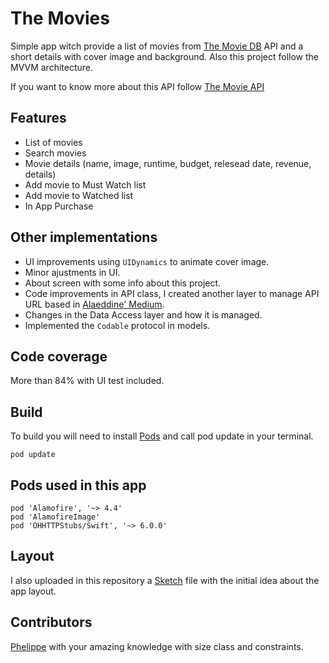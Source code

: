 # The Movies

Simple app witch provide a list of movies from [The Movie DB](https://www.themoviedb.org) API and a short
details with cover image and background. Also this project follow the  MVVM architecture.

If you want to know more about this API follow  [The Movie API](https://www.themoviedb.org/documentation/api)

## Features

- List  of movies
- Search movies
- Movie details (name, image, runtime, budget, relesead date, revenue, details)
- Add movie to Must Watch list
- Add movie to Watched list
- In App Purchase

## Other implementations

- UI improvements using `UIDynamics` to animate cover image. 
- Minor ajustments in UI.
- About screen with some info about this project.
- Code improvements in API class, I created another layer to manage API URL based in [Alaeddine' Medium](https://medium.com/@AladinWay/write-a-networking-layer-in-swift-4-using-alamofire-and-codable-part-1-api-router-349699a47569).
- Changes in the Data Access layer and how it is managed.
- Implemented the `Codable` protocol in models.

## Code coverage

More than 84% with UI test included.

## Build

To build you will need to install [Pods](https://cocoapods.org) and call pod update in your terminal.
```
pod update
```

## Pods used in this app

```
pod 'Alamofire', '~> 4.4'
pod 'AlamofireImage'
pod 'OHHTTPStubs/Swift', '~> 6.0.0'
```

## Layout

I also uploaded in this repository a [Sketch](https://www.sketchapp.com) file with the initial idea about the app layout.

## Contributors

[Phelippe](https://github.com/phyll88) with your amazing knowledge with size class and constraints.


